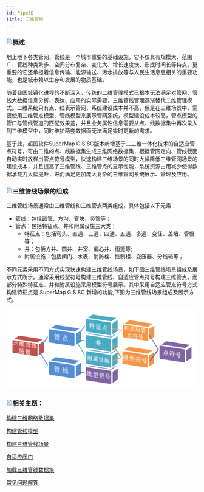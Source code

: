 ```yaml
---
id: Pipe3D
title: 三维管线  
---  
```

### ![](../../img/read.gif)概述

地上地下各类管网、管线是一个城市重要的基础设施，它不仅具有规模大、范围广、管线种类繁多、空间分布复杂、变化大、增长速度快、形成时间长等特点，更重要的它还承担着信息传输、能源输送、污水排放等与人民生活息息相关的重要功能，也是城市赖以生存和发展的物质基础。

随着我国城镇化进程的不断深入，传统的二维管理模式已根本无法满足对管网、管线大数据信息分析、表达、应用的实际需要，三维管线管理逐渐替代二维管理模式。二维系统只有点、线表示管网，系统建设成本并不高，但是在三维场景中，需要使用三维管点模型、管线模型来展示管网系统，模型建设成本较高，管点模型的管口与管线管道的匹配效果差，并且业务属性信息需要从点、线数据集中再次录入到三维模型中，同时维护两套数据而无法满足实时更新的需求。

基于此，超图软件SuperMap GIS
8C版本新增基于二三维一体化技术的自适应管点符号，可由二维的点、线数据集生成三维网络数据集，根据管网走向、管线截面自动实时放样出管点符号模型，快速构建三维场景的同时大幅降低三维管网场景的建设成本，并且提高了三维管线、三维管点的显示性能，系统资源占用减少使得数据承载力大幅提升，进而满足更加庞大复杂的三维管网系统展示、管理及应用。

### ![](../../img/read.gif)三维管线场景的组成

三维管线场景通常由三维管线和三维管点两类组成，具体包括以下元素：

  * 管线：包括圆管、方沟、管块、竖管等；
  * 管点：包括特征点、井和附属设施三大类；
    * 特征点：包括弯头、直通、三通、四通、五通、多通、变径、盖堵、管帽等；
    * 井：包括方井、圆井、井室、偏心井、雨篦等;
    * 附属设施：包括阀门、水表、消防栓、控制柜、变压器、分线箱等；

不同元素采用不同方式实现快速构建三维管线场景，如下图三维管线场景组成及展示方式所示。通常采用线型符号构建三维管线、自适应管点符号构建三维管点，而部分特殊特征点、井和附属设施采用模型符号展示。其中采用自适应管点符号方式构建特征点是
SuperMap GIS 8C 新增的功能,下图为三维管线场景组成及展示方式。   

![](img/PipeConstituent.png)  

  
### ![](../../img/read.gif)相关主题：

 [构建三维网络数据集](BuildPipeline)

 [构建管线模型](BuildPipelineModel)

 [构建三维管线场景](PipeStyle)

 [自适应阀门](AdaptiveValve)

 [加载三维管线数据集](AddPipeline)

 [常见问题解答](PipeFAQ)

  





